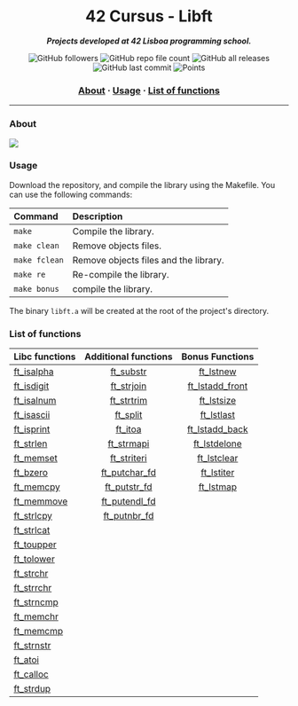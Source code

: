<h1 align="center">
	42 Cursus - Libft
</h1>

<p align="center">
	<b><i>Projects developed at 42 Lisboa programming school.</i></b>
</p>

<p align="center">
	<img alt="GitHub followers" src="https://img.shields.io/github/followers/MiniPanado?style=social">
	<img alt="GitHub repo file count" src="https://img.shields.io/github/directory-file-count/MiniPanado/42/libft">
	<img alt="GitHub all releases" src="https://img.shields.io/github/downloads/MiniPanado/42/total">
	<img alt="GitHub last commit" src="https://img.shields.io/github/last-commit/MiniPanado/42">
  <img alt="Points" src="https://img.shields.io/badge/points-125%2F125-sucess">
</p>

<h3 align="center">
	<a href="#about">About</a>
	<span> · </span>
	<a href="#usage">Usage</a>
	<span> · </span>
	<a href="#list-of-functions">List of functions</a>
</h3>

---

### About

<img src="https://user-images.githubusercontent.com/107033717/203958725-092ba0ee-d625-4c55-912a-9552f0625da1.png">


### Usage

Download the repository, and compile the library using the Makefile.
You can use the following commands:

Command       |  Description
:-------------|:-------------
`make`        | Compile the library.
`make clean`  | Remove objects files.
`make fclean` | Remove objects files and the library.
`make re`     | Re-compile the library.
`make bonus`  | compile the library.

The binary `libft.a` will be created at the root of the project's directory.

### List of functions
Libc functions | Additional functions | Bonus Functions
:----------- | :-----------: | :-----------:
[ft_isalpha](libft/ft_isalpha.c) | [ft_substr](libft/ft_substr.c)         | [ft_lstnew](libft/ft_lstnew.c)
[ft_isdigit](libft/ft_isdigit.c) | [ft_strjoin](libft/ft_strjoin.c)       | [ft_lstadd_front](libft/ft_lstadd_front.c)
[ft_isalnum](libft/ft_isalnum.c) | [ft_strtrim](libft/ft_strtrim.c)       | [ft_lstsize](libft/ft_lstsize.c)
[ft_isascii](libft/ft_isascii.c) | [ft_split](libft/ft_split.c)           | [ft_lstlast](libft/ft_lstlast.c)
[ft_isprint](libft/ft_isprint.c) | [ft_itoa](libft/ft_itoa.c)             | [ft_lstadd_back](libft/ft_lstadd_back.c)
[ft_strlen](libft/ft_strlen.c)   | [ft_strmapi](libft/ft_strmapi.c)       | [ft_lstdelone](libft/ft_lstdelone.c)
[ft_memset](libft/ft_memset.c)	 | [ft_striteri](libft/ft_striteri.c)     | [ft_lstclear](libft/ft_lstclear.c)
[ft_bzero](libft/ft_bzero.c)	   | [ft_putchar_fd](libft/ft_putchar_fd.c) | [ft_lstiter](libft/ft_lstiter.c)
[ft_memcpy](libft/ft_memcpy.c)	 | [ft_putstr_fd](libft/ft_putstr_fd.c)   | [ft_lstmap](libft/ft_lstmap.c)
[ft_memmove](libft/ft_memmove.c) | [ft_putendl_fd](libft/ft_putendl_fd.c) |
[ft_strlcpy](libft/ft_strlcpy.c) | [ft_putnbr_fd](libft/ft_putnbr_fd.c)   |
[ft_strlcat](libft/ft_strlcat.c) | 	                                      |
[ft_toupper](libft/ft_toupper.c) | 	                                      |
[ft_tolower](libft/ft_tolower.c) | 	                                      |
[ft_strchr](libft/ft_strchr.c)	 | 	                                      |
[ft_strrchr](libft/ft_strrchr.c) | 	                                      |
[ft_strncmp](libft/ft_strncmp.c) | 	                                      |
[ft_memchr](libft/ft_memchr.c)	 | 	                                      |
[ft_memcmp](libft/ft_memcmp.c)	 | 	                                      |
[ft_strnstr](libft/ft_strnstr.c) | 	                                      |
[ft_atoi](libft/ft_atoi.c)	     | 	                                      |
[ft_calloc](libft/ft_calloc.c)	 | 	                                      |
[ft_strdup](libft/ft_strdup.c)   | 	                                      |
